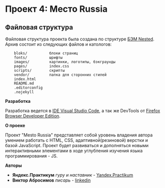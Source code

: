 # Проект 4: Место Russia

## Файловая структура
Файловая структура проекта была создана по структуре [БЭМ Nested](https://ru.bem.info/methodology/filestructure/). Архив состоит из следующих файлов и катологов:

        bloks/          блоки страниц
        fonts/          шрифты
        images/         картинки, логотипы, бэкграунды
        pages/          index.css
        scripts/        скрипты
        vendor/         папка для сторонних стилей
        index.html
        README.md
        .editorconfig
        .nojekyll


**Разработка**

Разработка ведется в [IDE Visual Studio Code](https://visualstudio.microsoft.com/ru/vs/), а так же DevTools от [Firefox Browser Developer Edition](https://www.mozilla.org/ru/firefox/developer/).

**О проеке**

Проект "Mesto Russia" представляет собой уровень владения автора умением работать с HTML, CSS, адаптивной(резиновой) верстки и базой JavaScript. Проект будет развиваться и дополняться новыми интерактивными элементами в ходе углубления изучения языка программирования - JS.

**Авторы**
* **Яндекс.Практикум** *гуру и наставник* - [Yandex.Practikum](https://praktikum.yandex.ru)
* **Виктор Абросимов** *писарь* - [linkedin](https://www.linkedin.com/in/victor-abrosimov-631b6b1a4/)



